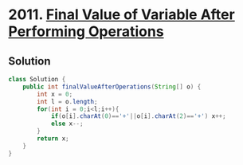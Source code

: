 # 2011. [Final Value of Variable After Performing Operations](https://leetcode.com/problems/final-value-of-variable-after-performing-operations/description/?envType=daily-question&envId=2025-10-20)

## Solution

```java
class Solution {
    public int finalValueAfterOperations(String[] o) {
        int x = 0;
        int l = o.length;
        for(int i = 0;i<l;i++){
            if(o[i].charAt(0)=='+'||o[i].charAt(2)=='+') x++;
            else x--;
        }
        return x;
    }
}
```
